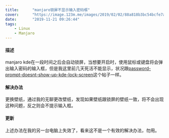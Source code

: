 ```yaml
---
title:      "manjaro锁屏不显示输入密码框"
cover:      "https://image.123m.me/images/2019/02/02/88a818b3bc54bcfe7a2947da66fe0fa0.jpg"
date:       "2019-11-21 09:26:44"
tags:
    - Linux
    - Manjaro
---
```


#### 描述  
manjaro kde在一段时间之后会自动锁屏，当想要开启时，使用鼠标或键盘将会弹出输入密码的输入框，但是我这里前几天死活不能显示，状况跟[password-prompt-doesnt-show-up-kde-lock-screen](https://forum.manjaro.org/t/password-prompt-doesnt-show-up-kde-lock-screen/51542)这个帖子一样。 
#### 解决办法
更换壁纸，通过我的无聊更改壁纸，发现如果壁纸跟锁屏的壁纸一致，将不会出现这种问题，反之则会不提示输入框。
#### 更新  
上述办法在我的另一台电脑上失效了，看来这不是一个有效的解决办法，勿用。

